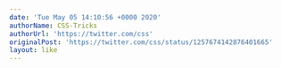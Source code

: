 ```yaml
---
date: 'Tue May 05 14:10:56 +0000 2020'
authorName: CSS-Tricks
authorUrl: 'https://twitter.com/css'
originalPost: 'https://twitter.com/css/status/1257674142876401665'
layout: like
---
```


